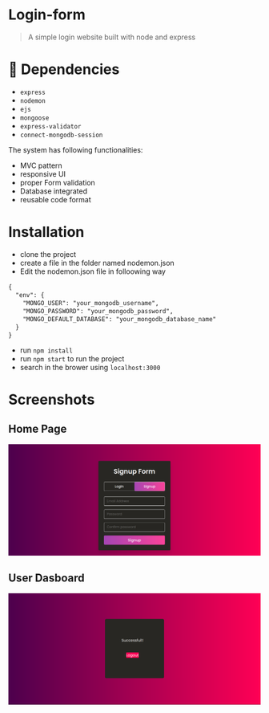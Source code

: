 # Login-form
> A simple login website built with node and express

# :closed_lock_with_key: Dependencies
- `express` 
- `nodemon`
- `ejs`
- `mongoose`
- `express-validator`
- `connect-mongodb-session`

The system has following functionalities:
- MVC pattern
- responsive UI
- proper Form validation
- Database integrated
- reusable code format

# Installation 
- clone the project
- create a file in the folder named nodemon.json
- Edit the nodemon.json file in folloowing way

```
{
  "env": {
    "MONGO_USER": "your_mongodb_username",
    "MONGO_PASSWORD": "your_mongodb_password",
    "MONGO_DEFAULT_DATABASE": "your_mongodb_database_name"
  }
}

```
- run `npm install`
- run `npm start` to run the project
- search in the brower using `localhost:3000`



# Screenshots
## Home Page
![](Login_page.png)

## User Dasboard
![](user_dashboard.png)


 
